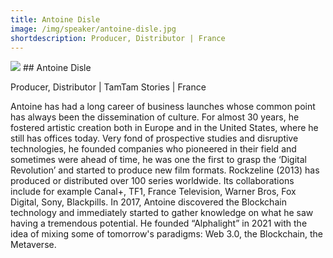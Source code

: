```yaml
---
title: Antoine Disle
image: /img/speaker/antoine-disle.jpg
shortdescription: Producer, Distributor | France 
---
```

<img src="/img/speaker/antoine-disle.jpg">
## Antoine Disle

Producer, Distributor | TamTam Stories | France

Antoine has had a long career of business launches whose common point has always been the dissemination of culture. For almost 30 years, he fostered artistic creation both in Europe and in the United States, where he still has offices today. Very fond of prospective studies and disruptive technologies, he founded companies who pioneered in their field and sometimes were ahead of time, he was one the first to grasp the ‘Digital Revolution’ and started to produce new film formats. Rockzeline (2013) has produced or distributed over 100 series worldwide. Its collaborations include for example Canal+, TF1, France Television, Warner Bros, Fox Digital, Sony, Blackpills. In 2017, Antoine discovered the Blockchain technology and immediately started to gather knowledge on what he saw having a tremendous potential. He founded “Alphalight” in 2021 with the idea of mixing some of tomorrow's paradigms: Web 3.0, the Blockchain, the Metaverse.